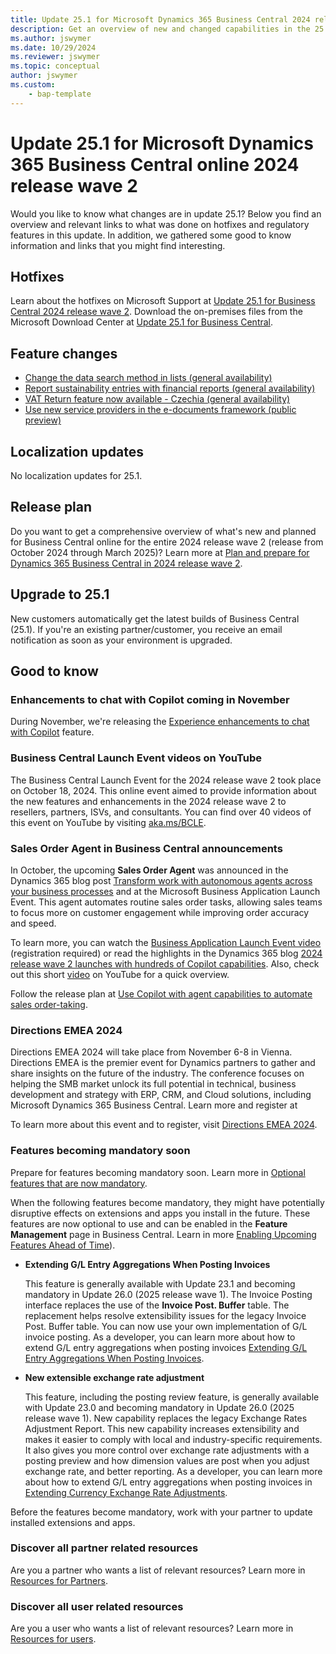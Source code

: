 ```yaml
---
title: Update 25.1 for Microsoft Dynamics 365 Business Central 2024 release wave 2
description: Get an overview of new and changed capabilities in the 25.1 update of Business Central online, which is part of 2024 release wave 2.
ms.author: jswymer
ms.date: 10/29/2024
ms.reviewer: jswymer
ms.topic: conceptual
author: jswymer
ms.custom: 
    - bap-template
---
```


# Update 25.1 for Microsoft Dynamics 365 Business Central online 2024 release wave 2

Would you like to know what changes are in update 25.1? Below you find an overview and relevant links to what was done on hotfixes and regulatory features in this update. In addition, we gathered some good to know information and links that you might find interesting.

## Hotfixes

Learn about the hotfixes on Microsoft Support at [Update 25.1 for Business Central 2024 release wave 2](https://support.microsoft.com/help/5047904). Download the on-premises files from the Microsoft Download Center at [Update 25.1 for Business Central](https://www.microsoft.com/en-us/download/details.aspx?id=106245)<!--(https://aka.ms/BCDownload)-->.

## Feature changes

- [Change the data search method in lists (general availability)](/dynamics365/release-plan/2024wave2/smb/dynamics365-business-central/change-data-search-method-lists)
- [Report sustainability entries with financial reports (general availability)](/dynamics365/release-plan/2024wave2/smb/dynamics365-business-central/reporting-sustainability-entries-financial-reports)
- [VAT Return feature now available - Czechia (general availability)](/dynamics365/release-plan/2024wave2/smb/dynamics365-business-central/vat-return-czechia)
- [Use new service providers in the e-documents framework (public preview)](/dynamics365/release-plan/2024wave2/smb/dynamics365-business-central/use-new-service-providers-e-documents-framework)

## Localization updates

No localization updates for 25.1.

## Release plan

Do you want to get a comprehensive overview of what's new and planned for Business Central online for the entire 2024 release wave 2 (release from October 2024 through March 2025)? Learn more at [Plan and prepare for Dynamics 365 Business Central in 2024 release wave 2](/dynamics365/release-plan/2024wave2/smb/dynamics365-business-central/)<!--(https://aka.ms/BCReleasePlan)-->.

## Upgrade to 25.1

New customers automatically get the latest builds of Business Central (25.1). If you're an existing partner/customer, you receive an email notification as soon as your environment is upgraded.

## Good to know

### Enhancements to chat with Copilot coming in November

During November, we're releasing the [Experience enhancements to chat with Copilot](//dynamics365/release-plan/2024wave2/smb/dynamics365-business-central/experience-enhancements-chat-copilot) feature.

### Business Central Launch Event videos on YouTube

The Business Central Launch Event for the 2024 release wave 2 took place on October 18, 2024. This online event aimed to provide information about the new features and enhancements in the 2024 release wave 2 to resellers, partners, ISVs, and consultants. You can find over 40 videos of this event on YouTube by visiting [aka.ms/BCLE](https://aka.ms/BCLE).

### Sales Order Agent in Business Central announcements

In October, the upcoming **Sales Order Agent** was announced in the Dynamics 365 blog post [Transform work with autonomous agents across your business processes](https://www.microsoft.com/en-us/dynamics-365/blog/business-leader/2024/10/21/transform-work-with-autonomous-agents-across-your-business-processes) and at the Microsoft Business Application Launch Event. This agent automates routine sales order tasks, allowing sales teams to focus more on customer engagement while improving order accuracy and speed.

To learn more, you can watch the [Business Application Launch Event video](https://vshow.on24.com/vshow/BALE?regPageId=21469#exhibits/Home1) (registration required) or read the highlights in the Dynamics 365 blog [2024 release wave 2 launches with hundreds of Copilot capabilities](https://aka.ms/BALE102924). Also, check out this short [video](https://www.youtube.com/watch?v=6icbmbLc_Og) on YouTube for a quick overview.

Follow the release plan at [Use Copilot with agent capabilities to automate sales order-taking](/release-plan/2024wave2/smb/dynamics365-business-central/use-copilot-agent-capabilities-automate-sales-order-taking-process?branch=main).

### Directions EMEA 2024

Directions EMEA 2024 will take place from November 6-8 in Vienna. Directions EMEA is the premier event for Dynamics partners to gather and share insights on the future of the industry. The conference focuses on helping the SMB market unlock its full potential in technical, business development and strategy with ERP, CRM, and Cloud solutions, including Microsoft Dynamics 365 Business Central. Learn more and register at

To learn more about this event and to register, visit [Directions EMEA 2024](https://www.directionsforpartners.com/conferences-and-events/directions/emea-2024).

### Features becoming mandatory soon

Prepare for features becoming mandatory soon. Learn more in [Optional features that are now mandatory](https://aka.ms/BCFeatureMgmt).

When the following features become mandatory, they might have potentially disruptive effects on extensions and apps you install in the future. These features are now optional to use and can be enabled in the **Feature Management** page in Business Central. Learn in more [Enabling Upcoming Features Ahead of Time](../administration/feature-management.md)).

- **Extending G/L Entry Aggregations When Posting Invoices**

   This feature is generally available with Update 23.1 and becoming mandatory in Update 26.0 (2025 release wave 1). The Invoice Posting interface replaces the use of the **Invoice Post. Buffer** table. The replacement helps resolve extensibility issues for the legacy Invoice Post. Buffer table. You can now use your own implementation of G/L invoice posting. As a developer, you can learn more about how to extend G/L entry aggregations when posting invoices [Extending G/L Entry Aggregations When Posting Invoices](../developer/devenv-invoice-posting-example.md).

- **New extensible exchange rate adjustment**

   This feature, including the posting review feature, is generally available with Update 23.0 and becoming mandatory in Update 26.0 (2025 release wave 1). New capability replaces the legacy Exchange Rates Adjustment Report. This new capability increases extensibility and makes it easier to comply with local and industry-specific requirements. It also gives you more control over exchange rate adjustments with a posting preview and how dimension values are post when you adjust exchange rate, and better reporting. As a developer, you can learn more about how to extend G/L entry aggregations when posting invoices in [Extending Currency Exchange Rate Adjustments](../developer/devenv-extend-exchange-rates.md).

Before the features become mandatory, work with your partner to update installed extensions and apps.

### Discover all partner related resources

Are you a partner who wants a list of relevant resources? Learn more in [Resources for Partners](https://aka.ms/BCAll).

### Discover all user related resources

Are you a user who wants a list of relevant resources? Learn more in [Resources for users](https://aka.ms/BCUsers).  
